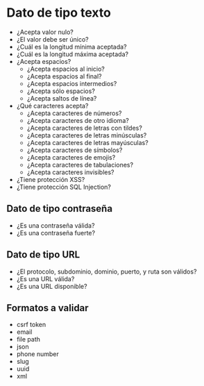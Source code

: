 <h1 id="text-data">Dato de tipo texto</h1>

- ¿Acepta valor nulo?
- ¿El valor debe ser único?
- ¿Cuál es la longitud mínima aceptada?
- ¿Cuál es la longitud máxima aceptada?
- ¿Acepta espacios?
    - ¿Acepta espacios al inicio?
    - ¿Acepta espacios al final?
    - ¿Acepta espacios intermedios?
    - ¿Acepta sólo espacios?
    - ¿Acepta saltos de línea?
- ¿Qué caracteres acepta?
    - ¿Acepta caracteres de números?
    - ¿Acepta caracteres de otro idioma?
    - ¿Acepta caracteres de letras con tildes?
    - ¿Acepta caracteres de letras minúsculas?
    - ¿Acepta caracteres de letras mayúsculas?
    - ¿Acepta caracteres de símbolos?
    - ¿Acepta caracteres de emojis?
    - ¿Acepta caracteres de tabulaciones?
    - ¿Acepta caracteres invisibles?
- ¿Tiene protección XSS?
- ¿Tiene protección SQL Injection?


<h2 id="password">Dato de tipo contraseña</h2>

- ¿Es una contraseña válida?
- ¿Es una contraseña fuerte?

<h2 id="url">Dato de tipo URL</h2>

- ¿El protocolo, subdominio, dominio, puerto, y ruta son válidos?
- ¿Es una URL válida?
- ¿Es una URL disponible?

<h2 id="format">Formatos a validar</h2>

- csrf token
- email
- file path
- json
- phone number
- slug
- uuid
- xml